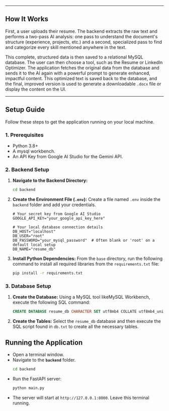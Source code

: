 
---

## How It Works

First, a user uploads their resume. The backend extracts the raw text and performs a two-pass AI analysis: one pass to understand the document's structure (experience, projects, etc.) and a second, specialized pass to find and categorize every skill mentioned anywhere in the text.

This complete, structured data is then saved to a relational MySQL database. The user can then choose a tool, such as the Resume or LinkedIn Optimizer. The application fetches the original data from the database and sends it to the AI again with a powerful prompt to generate enhanced, impactful content. This optimized text is saved back to the database, and the final, improved version is used to generate a downloadable `.docx` file or display the content on the UI.

---

## Setup Guide

Follow these steps to get the application running on your local machine.

### 1. Prerequisites

-   Python 3.8+
-   A mysql workbench.
-   An API Key from Google AI Studio for the Gemini API.

### 2. Backend Setup

1.  **Navigate to the Backend Directory:**
    ```bash
    cd backend
    ```

2.  **Create the Environment File (`.env`):**
    Create a file named `.env` inside the `backend` folder and add your credentials.

    ```env
    # Your secret key from Google AI Studio
    GOOGLE_API_KEY="your_google_api_key_here"

    # Your local database connection details
    DB_HOST="localhost"
    DB_USER="root"
    DB_PASSWORD="your_mysql_password"  # Often blank or 'root' on a default local setup
    DB_NAME="resume_db"
    ```

3.  **Install Python Dependencies:**
    From the `base` directory, run the following command to install all required libraries from the `requirements.txt` file:
    ```bash
    pip install -r requirements.txt
    ```

### 3. Database Setup

1.  **Create the Database:**
    Using a MySQL tool likeMySQL Workbench, execute the following SQL command:
    ```sql
    CREATE DATABASE resume_db CHARACTER SET utf8mb4 COLLATE utf8mb4_unicode_ci;
    ```

2.  **Create the Tables:**
    Select the `resume_db` database and then execute the SQL script found in `db.txt` to create all the necessary tables.

## Running the Application

-   Open a terminal window.
-   Navigate to the **`backend`** folder.
    ```bash
    cd backend
    ```
-   Run the FastAPI server:
    ```bash
    python main.py
    ```
-   The server will start at `http://127.0.0.1:8000`. Leave this terminal running.
